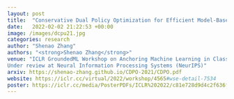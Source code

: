 ```yaml
---
layout: post
title:  "Conservative Dual Policy Optimization for Efficient Model-Based Reinforcement Learning"
date:   2022-02-02 21:22:53 +00:00
image: /images/dcpu21.jpg
categories: research
author: "Shenao Zhang"
authors: "<strong>Shenao Zhang</strong>"
venue: "ICLR GroundedML Workshop on Anchoring Machine Learning in Classical Algorithmic Theory  <br />
Under review at Neural Information Processing Systems (NeurIPS)"
arxiv: https://shenao-zhang.github.io/CDPO-2021/CDPO.pdf
website: https://iclr.cc/virtual/2022/workshop/4565#wse-detail-7534
poster: https://iclr.cc/media/PosterPDFs/ICLR%202022/c81e728d9d4c2f636f067f89cc14862c_UhTy1WC.png
---
```

